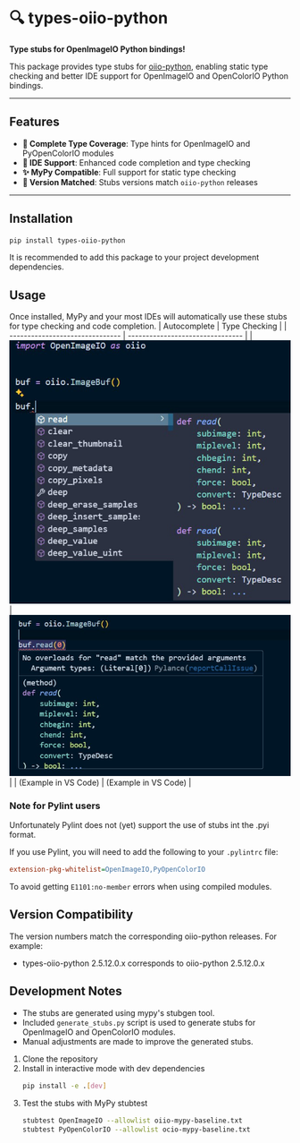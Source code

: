 # 🔍 **types-oiio-python**

**Type stubs for OpenImageIO Python bindings!**

This package provides type stubs for [oiio-python](https://github.com/pypoulp/oiio-python), enabling static type checking and better IDE support for OpenImageIO and OpenColorIO Python bindings.

---

## **Features**

- **🎯 Complete Type Coverage**: Type hints for OpenImageIO and PyOpenColorIO modules
- **🚀 IDE Support**: Enhanced code completion and type checking
- **✨ MyPy Compatible**: Full support for static type checking
- **🔄 Version Matched**: Stubs versions match `oiio-python` releases

---

## **Installation**

```bash
pip install types-oiio-python
```

It is recommended to add this package to your project development dependencies.



## **Usage**

Once installed, MyPy and your most IDEs will automatically use these stubs for type checking and code completion.
| Autocomplete                    | Type Checking                    |
| ------------------------------- | -------------------------------- |
| ![first](https://github.com/pypoulp/types-oiio-python/raw/main/img/auto-complete.jpg) | ![second](https://github.com/pypoulp/types-oiio-python/raw/main/img/type-checking.jpg) |
| (Example in VS Code)            | (Example in VS Code)             |

### Note for Pylint users

Unfortunately Pylint does not (yet) support the use of stubs int the .pyi format.

If you use Pylint, you will need to add the following to your `.pylintrc` file:

```ini
extension-pkg-whitelist=OpenImageIO,PyOpenColorIO
```
To avoid getting `E1101:no-member` errors when using compiled modules.


## **Version Compatibility**

The version numbers match the corresponding oiio-python releases. For example:
- types-oiio-python 2.5.12.0.x corresponds to oiio-python 2.5.12.0.x

## **Development Notes**

 - The stubs are generated using mypy's stubgen tool.
 - Included `generate_stubs.py` script is used to generate stubs for OpenImageIO and OpenColorIO modules. 
 - Manual adjustments are made to improve the generated stubs.

1. Clone the repository
2. Install in interactive mode with dev dependencies
    ```bash
    pip install -e .[dev]
    ```
1. Test the stubs with MyPy stubtest
    ```bash
    stubtest OpenImageIO --allowlist oiio-mypy-baseline.txt
    stubtest PyOpenColorIO --allowlist ocio-mypy-baseline.txt
    ```
